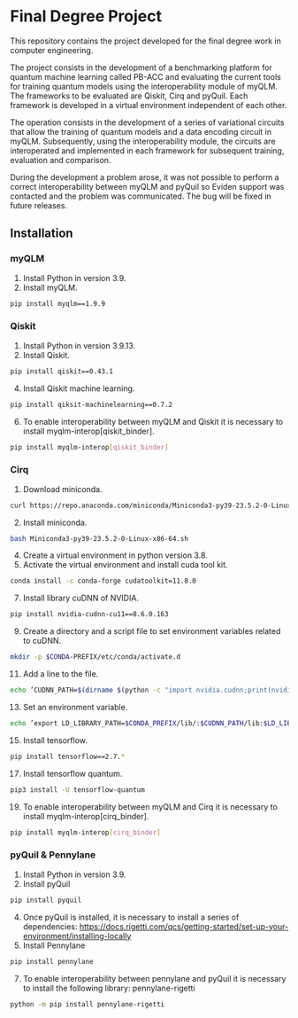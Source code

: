 # Final Degree Project

This repository contains the project developed for the final degree work in computer engineering. 

The project consists in the development of a benchmarking platform for quantum machine learning called PB-ACC and evaluating the current tools for training quantum models using the interoperability module of myQLM. The frameworks to be evaluated are Qiskit, Cirq and pyQuil. Each framework is developed in a virtual environment independent of each other. 

The operation consists in the development of a series of variational circuits that allow the training of quantum models and a data encoding circuit in myQLM. Subsequently, using the interoperability module, the circuits are interoperated and implemented in each framework for subsequent training, evaluation and comparison.

During the development a problem arose, it was not possible to perform a correct interoperability between myQLM and pyQuil so Eviden support was contacted and the problem was communicated. The bug will be fixed in future releases. 

 ## Installation

  ### myQLM

 1. Install Python in version 3.9.
 2. Install myQLM.
 ```bash
pip install myqlm==1.9.9
```

 ### Qiskit

 1. Install Python in version 3.9.13.
 2. Install Qiskit.
  ```bash
pip install qiskit==0.43.1
```
 4. Install Qiskit machine learning.
 ```bash
pip install qiksit-machinelearning==0.7.2 
```
 6. To enable interoperability between myQLM and Qiskit it is necessary to install myqlm-interop[qiskit_binder].
 ```bash
pip install myqlm-interop[qiskit_binder]
```

### Cirq

 1. Download miniconda.
  ```bash
curl https://repo.anaconda.com/miniconda/Miniconda3-py39-23.5.2-0-Linuxx86-64.sh -o Miniconda3-py39-23.5.2-0-Linux-x86-64.sh 
```
 2. Install miniconda.
  ```bash
bash Miniconda3-py39-23.5.2-0-Linux-x86-64.sh
```
 4. Create a virtual environment in python version 3.8.
 5. Activate the virtual environment and install cuda tool kit.
 ```bash
conda install -c conda-forge cudatoolkit=11.8.0
```
 7. Install library cuDNN of NVIDIA.
 ```bash
pip install nvidia-cudnn-cu11==8.6.0.163
```
 9. Create a directory and a script file to set environment variables related to cuDNN.
 ```bash
mkdir -p $CONDA-PREFIX/etc/conda/activate.d 
```
 11. Add a line to the file.
 ```bash
echo ’CUDNN_PATH=$(dirname $(python -c "import nvidia.cudnn;print(nvidia.cudnn.file)"))’ » $CONDA_PREFIX/etc/conda/activate.d/env_vars.sh
```
 13. Set an environment variable.
 ```bash
echo ’export LD_LIBRARY_PATH=$CONDA_PREFIX/lib/:$CUDNN_PATH/lib:$LD_LIBRARY_PATH’ » $CONDA_PREFIX/etc/conda/activate.d/env_vars.sh
```
 15. Install tensorflow.
 ```bash
pip install tensorflow==2.7.*
```
 17. Install tensorflow quantum.
 ```bash
pip3 install -U tensorflow-quantum
```
 19. To enable interoperability between myQLM and Cirq it is necessary to install myqlm-interop[cirq_binder].
```bash
pip install myqlm-interop[cirq_binder]
```

### pyQuil & Pennylane

 1. Install Python in version 3.9.
 2. Install pyQuil
  ```bash
pip install pyquil
```
 4. Once pyQuil is installed, it is necessary to install a series of dependencies: https://docs.rigetti.com/qcs/getting-started/set-up-your-environment/installing-locally
 5. Install Pennylane
  ```bash
pip install pennylane
```
 7. To enable interoperability between pennylane and pyQuil it is necessary to install the following library: pennylane-rigetti
```bash
python -m pip install pennylane-rigetti
```

